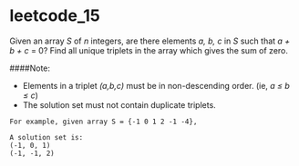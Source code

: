 # leetcode_15

Given an array *S* of *n* integers, are there elements *a, b, c* in *S* such that *a + b + c* = 0? Find all unique triplets in the array which gives the sum of zero.

####Note:

* Elements in a triplet *(a,b,c)* must be in non-descending order. (ie, *a ≤ b ≤ c*)
* The solution set must not contain duplicate triplets.

```
For example, given array S = {-1 0 1 2 -1 -4},

A solution set is:
(-1, 0, 1)
(-1, -1, 2)
```
